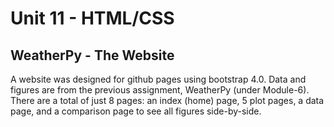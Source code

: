 # Unit 11 - HTML/CSS

## WeatherPy - The Website

A website was designed for github pages using bootstrap 4.0. Data and figures are from the previous assignment, WeatherPy (under Module-6). There are a total of just 8 pages: an index (home) page, 5 plot pages, a data page, and a comparison page to see all figures side-by-side.